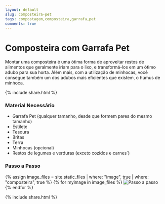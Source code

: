 ```yaml
---
layout: default
slug: composteira-pet
tags: compostagem,composteira,garrafa,pet
comments: true
---
```

# Composteira com Garrafa Pet

Montar uma composteira é uma ótima forma de aproveitar restos de alimentos que geralmente iriam para o lixo, e transformá-los em 
um ótimo adubo para sua horta. Além mais, com a utilização de minhocas, você consegue também um dos adubos mais eficientes que 
existem, o húmus de minhoca.

{% include share.html %}

### Material Necessário
- Garrafa Pet (qualquer tamanho, desde que formem pares do mesmo tamanho)
- Estilete
- Tesoura
- Britas
- Terra
- Minhocas (opcional)
- Restos de legumes e verduras (exceto cozidos e carnes`)
	
### Passo a Passo

{% assign image_files = site.static_files | where: "image", true | where: "composteira", true %}
{% for myimage in image_files %}
<img src="{{ myimage.path }}" alt="Passo a passo" class="img-responsive thumbnail">
{% endfor %}

{% include share.html %}
